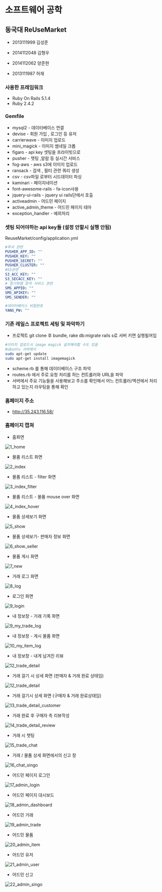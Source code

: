 # 소프트웨어 공학 

## 동국대 ReUseMarket

* 2013111999 김성준

* 2014112048 김형우

* 2014112062 양준현

* 2013111987 허재

### 사용한 프레임워크

* Ruby On Rails 5.1.4
* Ruby 2.4.2 

### Gemfile

* mysql2 - 데이터베이스 연결
* devise - 회원 가입 , 로그인 등 유저
* carrierwave - 이미지 업로드 
* mini_magick - 이미지 썸네일 크롭 
* figaro - api key 셋팅을 프라이빗으로 
* pusher - 챗팅 ,알람 등 실시간 서비스
* fog-aws - aws s3에 이미지 업로드 
* ransack - 검색 , 필터 관련 쿼리 생성
* csv - csv파일 로부터 시드데이터 파싱
* kaminari - 페이지네이션
* font-awesome-rails - fa-icon사용
* jquery-ui-rails - jquery ui rails단에서 호출
* activeadmin - 어드민 페이지
* active_admin_theme - 어드민 페이지 테마
* exception_handler - 예외처리

### 셋팅 되어야하는 api key들 (설정 안할시 실행 안됨)

ReuseMarket/config/application.yml

```yml
#푸셔 관련
PUSHER_APP_ID: ""
PUSHER_KEY: ""
PUSHER_SECRET: ""
PUSHER_CLUSTER: ""
#S3관련
S3_ACC_KEY: ""
S3_SECACC_KEY: ""
# 청기와랩 문자 서비스 관련
SMS_APPID: ""
SMS_APIKEY: ""
SMS_SENDER: ""

#데이터베이스 비밀번호
YANG_PW: ""
```



### 기존 레일스 프로젝트 세팅 및 파악하기

- 프로젝트 git clone 후 bundle,  rake db:migrate rails s로 서버 키면 실행될꺼임

```bash
#이미지 업로드시 image magick 설치해야할 수도 있음
#ubuntu 서버에서
sudo apt-get update
sudo apt-get install imagemagick
```

- scheme.rb 를 통해 데이터베이스 구조 파악
- routes.rb 에서 주로 요청 처리를 하는 컨트롤러와 URL을 파악
- 서버에서 주요 기능들을 사용해보고 주소를 확인해서 어느 컨트롤러/액션에서 처리하고 있는지 라우팅을 통해 확인

### 홈페이지 주소

* http://35.243.116.58/

### 홈페이지 캡쳐

* 홈화면

![1_home](public/images/readme/1_home.png)

* 물품 리스트 화면

![2_index](public/images/readme/2_index.png)

* 물품 리스트 - filter 화면

![3_index_filter](public/images/readme/3_index_filter.png)

* 물품 리스트 - 물품 mouse over 화면

![4_index_hover](public/images/readme/4_index_hover.png)

* 물품 상세보기 화면

![5_show](public/images/readme/5_show.png)

* 물품 상세보기- 판매자 정보 화면

![6_show_seller](public/images/readme/6_show_seller.png)

* 물품 게시 화면

![7_new](public/images/readme/7_new.png)

* 거래 로그 화면

![8_log](public/images/readme/8_log.png)

* 로그인 화면

![9_login](public/images/readme/9_login.png)

* 내 정보창 - 거래 기록 화면

![9_my_trade_log](public/images/readme/9_my_trade_log.png)

* 내 정보창 - 게시 물품 화면

![10_my_item_log](public/images/readme/10_my_item_log.png)

* 내 정보창 - 내게 남겨진 리뷰

![12_trade_detail](public/images/readme/11_my_review.png)

* 거래 걸기 시 상세 화면 (판매자 & 거래 완료 상태임)

![12_trade_detail](public/images/readme/12_trade_detail.png)

* 거래 걸기시 상세 화면 (구매자 & 거래 완료상태임)

![13_trade_detail_customer](public/images/readme/13_trade_detail_customer.png)

* 거래 완료 후 구매자 측 리뷰작성

![14_trade_detail_review](public/images/readme/14_trade_detail_review.png)

* 거래 시 챗팅

![15_trade_chat](public/images/readme/15_trade_chat.png)

* 거래 / 물품 상세 화면에서의 신고 창

![16_chat_singo](public/images/readme/16_chat_singo.png)

* 어드민 페이지 로그인

![17_admin_login](public/images/readme/17_admin_login.png)

* 어드민 페이지 대시보드

![18_admin_dashboard](public/images/readme/18_admin_dashboard.png)

* 어드민 거래

![19_admin_trade](public/images/readme/19_admin_trade.png)

* 어드민 물품

![20_admin_item](public/images/readme/20_admin_item.png)

* 어드민 유저

![21_admin_user](public/images/readme/21_admin_user.png)

* 어드민 신고

![22_admin_singo](public/images/readme/22_admin_singo.png)

 

